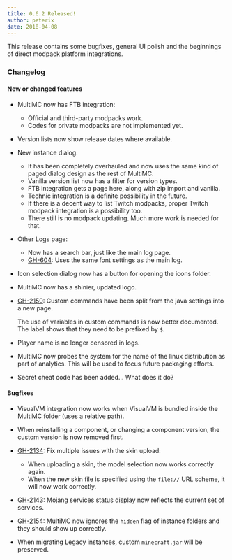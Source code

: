 ```yaml
---
title: 0.6.2 Released!
author: peterix
date: 2018-04-08
---
```


This release contains some bugfixes, general UI polish and the beginnings of direct modpack platform integrations.

### Changelog

#### New or changed features

- MultiMC now has FTB integration:

    - Official and third-party modpacks work.
    - Codes for private modpacks are not implemented yet.

- Version lists now show release dates where available.

- New instance dialog:

    - It has been completely overhauled and now uses the same kind of paged dialog design as the rest of MultiMC.
    - Vanilla version list now has a filter for version types.
    - FTB integration gets a page here, along with zip import and vanilla.
    - Technic integration is a definite possibility in the future.
    - If there is a decent way to list Twitch modpacks, proper Twitch modpack integration is a possibility too.
    - There still is no modpack updating. Much more work is needed for that.

- Other Logs page:

    - Now has a search bar, just like the main log page.
    - [GH-604](https://github.com/MultiMC/Launcher/issues/604): Uses the same font settings as the main log.

- Icon selection dialog now has a button for opening the icons folder.
- MultiMC now has a shinier, updated logo.
- [GH-2150](https://github.com/MultiMC/Launcher/issues/2150): Custom commands have been split from the java settings into a new page.

    The use of variables in custom commands is now better documented.
    The label shows that they need to be prefixed by `$`.

- Player name is no longer censored in logs.
- MultiMC now probes the system for the name of the linux distribution as part of analytics. This will be used to focus future packaging efforts.
- Secret cheat code has been added... What does it do?

#### Bugfixes

- VisualVM integration now works when VisualVM is bundled inside the MultiMC folder (uses a relative path).
- When reinstalling a component, or changing a component version, the custom version is now removed first.
- [GH-2134](https://github.com/MultiMC/Launcher/issues/2134): Fix multiple issues with the skin upload:

    - When uploading a skin, the model selection now works correctly again.
    - When the new skin file is specified using the `file://` URL scheme, it will now work correctly.

- [GH-2143](https://github.com/MultiMC/Launcher/issues/2143): Mojang services status display now reflects the current set of services.
- [GH-2154](https://github.com/MultiMC/Launcher/issues/2154): MultiMC now ignores the `hidden` flag of instance folders and they should show up correctly.
- When migrating Legacy instances, custom `minecraft.jar` will be preserved.
